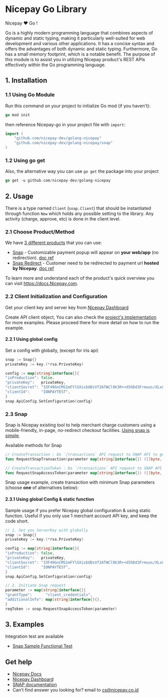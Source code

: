 # Nicepay Go Library

Nicepay :heart: Go !

Go is a highly modern programming language that combines aspects of dynamic and static typing, making it particularly well-suited for web development and various other applications. It has a concise syntax and offers the advantages of both dynamic and static typing. Furthermore, Go has a small memory footprint, which is a notable benefit. The purpose of this module is to assist you in utilizing Nicepay product's REST APIs effectively within the Go programming language.

## 1. Installation

### 1.1 Using Go Module

Run this command on your project to initialize Go mod (if you haven't):

```go
go mod init
```

then reference Nicepay-go in your project file with `import`:

```go
import (
    "github.com/nicepay-dev/golang-nicepay"
    "github.com/nicepay-dev/golang-nicepay/snap"
)
```

### 1.2 Using go get

Also, the alternative way you can use `go get` the package into your project

```go
go get -u github.com/nicepay-dev/golang-nicepay
```

## 2. Usage

There is a type named `Client` (`snap.Client`) that should be instantiated through
function `New` which holds any possible setting to the library. Any activity (charge, approve, etc) is done in the client level.

### 2.1 Choose Product/Method

We have [3 different products](https://beta-docs.nicepay.com/) that you can use:

- [Snap](#22A-snap) - Customizable payment popup will appear on **your web/app** (no redirection). [doc ref](https://snap-docs.Nicepay.com/)
- [Snap Redirect](#22B-snap-redirect) - Customer need to be redirected to payment url **hosted by Nicepay**. [doc ref](https://snap-docs.Nicepay.com/)

To learn more and understand each of the product's quick overview you can visit https://docs.Nicepay.com.

### 2.2 Client Initialization and Configuration

Get your client key and server key from [Nicepay Dashboard](https://dashboard.Nicepay.com)

Create API client object, You can also check the [project's implementation](example/simple) for more examples. Please proceed there for more detail on how to run the example.

#### 2.2.1 Using global config

Set a config with globally, (except for iris api)

```go
snap := Snap{}
privateKey := key.(*rsa.PrivateKey)

config := map[string]interface{}{
"isProduction": false,
"privateKey":   privateKey,
"clientSecret": "33F49GnCMS1mFYlGXisbUDzVf2ATWCl9k3R++d5hDd3Frmuos/XLx8XhXpe+LDYAbpGKZYSwtlyyLOtS/8aD7A==",
"clientId":     "IONPAYTEST",
}
snap.ApiConfig.SetConfiguration(config)
```

### 2.3 Snap

Snap is Nicepay existing tool to help merchant charge customers using a mobile-friendly, in-page,
no-redirect checkout facilities. [Using snap is simple](https://docs.Nicepay.com/en/snap/overview).

Available methods for Snap

```go
// CreateTransaction : Do `/transactions` API request to SNAP API to get Snap token and redirect url with `snap.Request`
func RequestSnapTransaction(parameter map[string]interface{}) ([]byte, error)

// CreateTransactionToken : Do `/transactions` API request to SNAP API to get Snap token with `snap.Request`
func RequestSnapAccessToken(parameter map[string]interface{}) ([]byte, error)

```

Snap usage example, create transaction with minimum Snap parameters (choose **one** of alternatives below):

#### 2.3.1 Using global Config & static function

Sample usage if you prefer Nicepay global configuration & using static function. Useful if you only use 1 merchant account API key, and keep the code short.

```go
// 1. Set you ServerKey with globally
snap := Snap{}
privateKey := key.(*rsa.PrivateKey)

config := map[string]interface{}{
"isProduction": false,
"privateKey":   privateKey,
"clientSecret": "33F49GnCMS1mFYlGXisbUDzVf2ATWCl9k3R++d5hDd3Frmuos/XLx8XhXpe+LDYAbpGKZYSwtlyyLOtS/8aD7A==",
"clientId":     "IONPAYTEST",
}
snap.ApiConfig.SetConfiguration(config)

// 2. Initiate Snap request
parameter := map[string]interface{}{
"grantType":      "client_credentials",
"additionalInfo": map[string]interface{}{},
}
reqToken := snap.RequestSnapAccessToken(parameter)

```

## 3. Examples

Integration test are available

- [Snap Sample Functional Test](snap/snap_test.go)

## Get help

- [Nicepay Docs](https://docs.nicepay.co.id/)
- [Nicepay Dashboard ](https://bo.nicepay.co.id/)
- [SNAP documentation](http://snap-docs.Nicepay.com)
- Can't find answer you looking for? email to [cs@nicepay.co.id](mailto:cs@nicepay.co.id)
